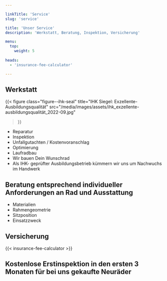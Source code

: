```yaml
---

linkTitle: 'Service'
slug: 'service'

title: 'Unser Service' 
description: 'Werkstatt, Beratung, Inspektion, Versicherung'

menu:
  top:
    weight: 5
    
heads:
  - 'insurance-fee-calculator'

---
```



## Werkstatt

{{< figure 
    class="figure--ihk-seal"
    title="IHK Siegel: Exzellente-Ausbildungsqualität"
    src="/media/images/assets/ihk_exzellente-ausbildungsqualität_2022-09.jpg"
>}}

+   Reparatur
+   Inspektion
+   Unfallgutachten / Kostenvoranschlag
+   Optimierung
+   Laufradbau
+   Wir bauen Dein Wunschrad
+   Als IHK- geprüfter Ausbildungsbetrieb kümmern wir uns um Nachwuchs im Handwerk


## Beratung entsprechend individueller Anforderungen an Rad und Ausstattung

+   Materialien
+   Rahmengeometrie
+   Sitzposition
+   Einsatzzweck


## Versicherung

{{< insurance-fee-calculator >}}


## Kostenlose Erstinspektion in den ersten 3 Monaten für bei uns gekaufte Neuräder
